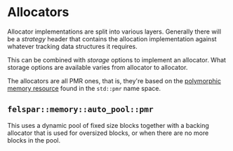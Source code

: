 # Allocators


Allocator implementations are split into various layers. Generally there will be a *strategy* header that contains the allocation implementation against whatever tracking data structures it requires.

This can be combined with *storage* options to implement an allocator. What storage options are available varies from allocator to allocator.

The allocators are all PMR ones, that is, they're based on the [polymorphic memory resource](https://en.cppreference.com/w/cpp/memory/memory_resource) found in the `std::pmr` name space.


## `felspar::memory::auto_pool::pmr`

This uses a dynamic pool of fixed size blocks together with a backing allocator that is used for oversized blocks, or when there are no more blocks in the pool.
